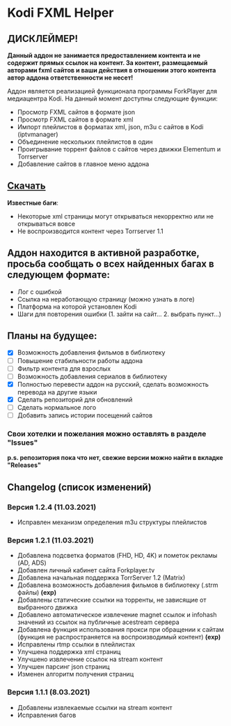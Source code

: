 # Kodi FXML Helper

## ДИСКЛЕЙМЕР!
**Данный аддон не занимается предоставлением контента и не содержит прямых ссылок на контент. За контент, размещаемый авторами fxml сайтов и ваши действия в отношении этого контента автор аддона ответственности не несет!**

Аддон является реализацией функционала программы ForkPlayer для медиацентра Kodi. На данный момент доступны следующие функции:

* Просмотр FXML сайтов в формате json
* Просмотр FXML сайтов в формате xml
* Импорт плейлистов в форматах xml, json, m3u с сайтов в Kodi (iptvmanager)
* Объединение нескольких плейлистов в один
* Проигрывание торрент файлов с сайтов через движки Elementum и Torrserver
* Добавление сайтов в главное меню аддона

## [Скачать](https://raw.githubusercontent.com/eXoterr/kodi_pub/master/repository.exoterr/repository.exoterr-1.0.1.zip)

**Известные баги**:
* Некоторые xml страницы могут открываться некорректно или не открываться вовсе
* Не воспроизводится контент через Torrserver 1.1

## Аддон находится в активной разработке, просьба сообщать о всех найденных багах в следующем формате:

* Лог с ошибкой
* Ссылка на неработающую страницу (можно узнать в логе)
* Платформа на которой установлен Kodi
* Шаги для повторения ошибки (1. зайти на сайт... 2. выбрать пункт...)

## Планы на будущее:
 - [x] Возможность добавления фильмов в библиотеку
 - [ ] Повышение стабильности работы аддона
 - [ ] Фильтр контента для взрослых
 - [ ] Возможность добавления сериалов в библиотеку
 - [x] Полностью перевести аддон на русский, сделать возможность перевода на другие языки
 - [x] Сделать репозиторий для обновлений
 - [ ] Сделать нормальное лого
 - [ ] Добавить запись истории посещений сайтов

### Свои хотелки и пожелания можно оставлять в разделе "Issues"

**p.s. репозитория пока что нет, свежие версии можно найти в вкладке "Releases"**


## Changelog (список изменений)

### Версия 1.2.4 (11.03.2021)
* Исправлен механизм определения m3u структуры плейлистов

### Версия 1.2.1 (11.03.2021)
* Добавлена подсветка форматов (FHD, HD, 4K) и пометок рекламы (AD, ADS)
* Добавлен личный кабинет сайта Forkplayer.tv 
* Добавлена начальная поддержка TorrServer 1.2 (Matrix)
* Добавлена возможность добавления фильмов в библиотеку (.strm файлы) **(exp)**
* Добавлены статические ссылки на торренты, не зависящие от выбранного движка
* Добавлено автоматическое извлечение magnet ссылок и infohash значений из ссылок на публичные acestream сервера
* Добавлена функция использования прокси при обращении к сайтам (функция не распространяется на воспроизводимый контент) **(exp)**
* Исправлены rtmp ссылки в плейлистах
* Улучшена поддержка xml страниц
* Улучшено извлечение ссылок на stream контент
* Улучшен парсинг json страниц
* Изменен алгоритм получения страниц


### Версия 1.1.1 (8.03.2021)
* Добавлены извлекаемые ссылки на stream контент
* Исправления багов